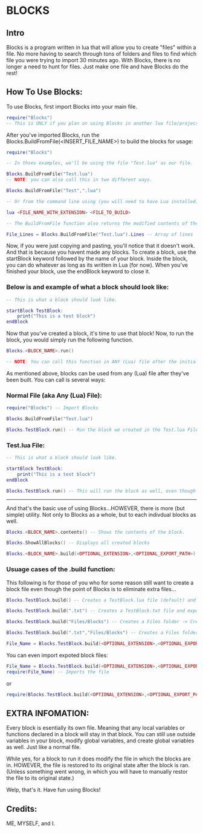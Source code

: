# BLOCKS

## Intro

Blocks is a program written in lua that will allow you to create "files" within a file. No more having to search through tons of folders and files to find which file you were trying to import 30 minutes ago. With Blocks, there is no longer a need to hunt for files. Just make one file and have Blocks do the rest!

## How To Use Blocks:

To use Blocks, first import Blocks into your main file.

```lua
require("Blocks")
-- This is ONLY if you plan on using Blocks in another lua file/project. However, there are future plans to make this compatable with other languages (Or if you know what you're doing, you can get it to work).

```
After you've imported Blocks, run the Blocks.BuildFromFile(<INSERT_FILE_NAME>) to build the blocks for usage:
```lua
require("Blocks")

-- In thses examples, we'll be using the file "Test.lua" as our file.

Blocks.BuildFromFile("Test.lua")
-- NOTE: you can also call this in two different ways.

Blocks.BuildFromFile("Test",".lua")

-- Or from the command line using (you will need to have Lua installed):

lua <FILE_NAME_WITH_EXTENSION> <FILE_TO_BUILD>

-- The BuildFromFile function also returns the modified contents of the file as a table or array, which can be called by adding the .Lines argument to the BuildFromFile function.

File_Lines = Blocks.BuildFromFile("Test.lua").Lines -- Array of lines
```
Now, if you were just copying and pasting, you'll notice that it doesn't work. And that is because you havent made any blocks. To create a block, use the startBlock keyword followed by the name of your block. Inside the block, you can do whatever as long as its written in Lua (for now). When you've finished your block, use the endBlock keyword to close it. 

### Below is and example of what a block should look like:
```lua
-- This is what a block should look like.

startBlock TestBlock:
    print("This is a test block")
endBlock
```

Now that you've created a block, it's time to use that block! Now, to run the block, you would simply run the following function.

```lua
Blocks.<BLOCK_NAME>.run()

-- NOTE: You can call this function in ANY (Lua) file after the initial Blocks.BuildFromFile() function has been run.
```

As mentioned above, blocks can be used from any (Lua) file after they've been built. You can call is several ways:

### Normal File (aka Any (Lua) File):
```lua
require("Blocks") -- Import Blocks

Blocks.BuildFromFile("Test.lua")

Blocks.TestBlock.run() -- Run the block we created in the Test.lua File, which will print "This is a test block".
```
### Test.lua File:
```lua
-- This is what a block should look like.

startBlock TestBlock:
    print("This is a test block")
endBlock

Blocks.TestBlock.run() -- This will run the block as well, even though it's in the same file as the block.
```
---
And that's the basic use of using Blocks...HOWEVER, there is more (but simple) utility. Not only to Blocks as a whole, but to each indivdual blocks as well.

```lua
Blocks.<BLOCK_NAME>.contents() -- Shows the contents of the block.

Blocks.ShowAllBlocks() -- Displays all created blocks

Blocks.<BLOCK_NAME>.build(<OPTIONAL_EXTENSION>,<OPTIONAL_EXPORT_PATH>) -- Will create a file named after the block's name, export said block into that file, and return the name of that file
```

### Usuage cases of the .build function:
This following is for those of you who for some reason still want to create a block file even though the point of Blocks is to eliminate extra files... 

```lua
Blocks.TestBlock.build() -- Creates a TestBlock.lua file (default) and exports

Blocks.TestBlock.build(".txt") -- Creates a TestBlock.txt file and exports

Blocks.TestBlock.build("Files/Blocks") -- Creates a Files folder -> Creates a Blocks folder -> Creates a TestBlock.lua file and exports

Blocks.TestBlock.build(".txt","Files/Blocks") -- Creates a Files folder -> Creates a Blocks folder -> Creates a TestBlock.txt file and exports

File_Name = Blocks.TestBlock.build(<OPTIONAL_EXTENSION>,<OPTIONAL_EXPORT_PATH>) -- Stores the full name of the created file including the path (if specified).
```
You can even import expoted block files:
```lua
File_Name = Blocks.TestBlock.build(<OPTIONAL_EXTENSION>,<OPTIONAL_EXPORT_PATH>) -- Stores file name
require(File_Name) -- Imports the file
```
or
```lua
require(Blocks.TestBlock.build(<OPTIONAL_EXTENSION>,<OPTIONAL_EXPORT_PATH>))
```

## EXTRA INFOMATION:
Every block is esentially its own file. Meaning that any local variables or functions declared in a block will stay in that block. You can still use outside variables in your block, modify global variables, and create global variables as well. Just like a normal file.

While yes, for a block to run it does modify the file in which the blocks are in. HOWEVER, the file is restored to its original state after the block is ran. (Unless something went wrong, in which you will have to manually restor the file to its original state.)

Welp, that's it. Have fun using Blocks!
## Credits:
ME, MYSELF, and I.